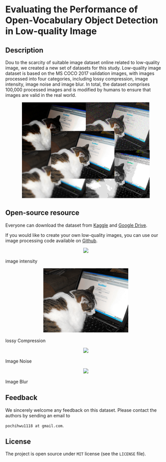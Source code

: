 # Evaluating the Performance of Open-Vocabulary Object Detection in Low-quality Image

## Description

Dou to the scarcity of suitable image dataset online related to low-quality image, we created a new set of datasets for this study.  Low-quality image dataset is based on the MS COCO 2017 validation images, with images processed into four categories, including lossy compression, image intensity, image noise and image blur.  In total, the dataset comprises 100,000 processed images and is modified by humans to ensure that images are valid in the real world.

<p align="center">
  <img src="cover.png" height="300">
</p>

## Open-source resource

Everyone can download the dataset from [Kaggle](https://www.kaggle.com/datasets/pochihwu/low-quality-image-dataset) and [Google Drive]().

If you would like to create your own low-quality images, you can use our image processing code available on [Github](https://github.com/pochih-code/Low-quality-image-dataset/tree/main/image%20processing).

<p align="center">
  <img src="addGamma.gif" height="200">
</p>
image intensity
<p align="center">
  <img src="addCompress.gif" height="200">
</p>
lossy Compression
<p align="center">
  <img src="addNoise.gif" height="200">
</p>
Image Noise
<p align="center">
  <img src="addBlur.gif" height="200">
</p>
Image Blur

## Feedback
We sincerely welcome any feedback on this dataset. Please contact the authors by sending an email to

`pochihwu1118 at gmail.com`.

## License

The project is open source under `MIT` license (see the `LICENSE` file).
